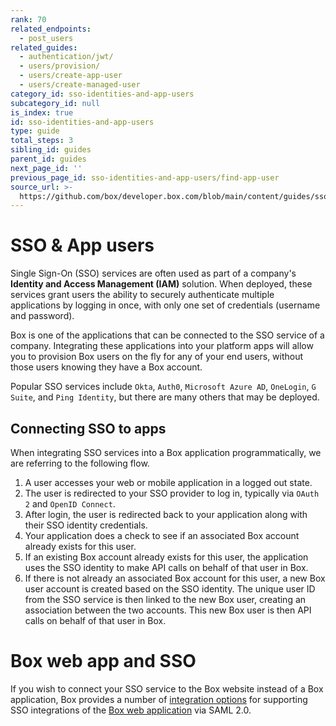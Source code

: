 ```yaml
---
rank: 70
related_endpoints:
  - post_users
related_guides:
  - authentication/jwt/
  - users/provision/
  - users/create-app-user
  - users/create-managed-user
category_id: sso-identities-and-app-users
subcategory_id: null
is_index: true
id: sso-identities-and-app-users
type: guide
total_steps: 3
sibling_id: guides
parent_id: guides
next_page_id: ''
previous_page_id: sso-identities-and-app-users/find-app-user
source_url: >-
  https://github.com/box/developer.box.com/blob/main/content/guides/sso-identities-and-app-users/index.md
---
```

# SSO & App users

Single Sign-On (SSO) services are often used as part of a company's **Identity
and Access Management (IAM)** solution. When deployed, these services grant
users the ability to securely authenticate multiple applications by logging in
once, with only one set of credentials (username and password).

Box is one of the applications that can be connected to the SSO service of a
company. Integrating these applications into your platform apps will allow you to
provision Box users on the fly for any of your end users, without those users
knowing they have a Box account.

<Message notice>

Popular SSO services include `Okta`, `Auth0`, `Microsoft Azure AD`,
`OneLogin`, `G Suite`, and `Ping Identity`, but there are many others that may
be deployed.

</Message>

## Connecting SSO to apps

When integrating SSO services into a Box application programmatically, we are
referring to the following flow.

1. A user accesses your web or mobile application in a logged out state.
2. The user is redirected to your SSO provider to log in, typically via `OAuth 2` and `OpenID Connect`.
3. After login, the user is redirected back to your application along with their SSO identity credentials.
4. Your application does a check to see if an associated Box account already exists for this user.
5. If an existing Box account already exists for this user, the application uses the SSO identity to make API calls on behalf of that user in Box.
6. If there is not already an associated Box account for this user, a new Box user account is created based on the SSO identity. The unique user ID from the SSO service is then linked to the new Box user, creating an association between the two accounts. This new Box user is then API calls on behalf of that user in Box.

<Message notice>

# Box web app and SSO

If you wish to connect your SSO service to the Box website instead of a Box
application, Box provides a number of [integration options][sso-support] for
supporting SSO integrations of the [Box web application](https://www.box.com)
via SAML 2.0.

</Message>

<!-- i18n-enable localize-links -->

[sso-support]: https://support.box.com/hc/en-us/articles/360043696514-Setting-Up-Single-Sign-On-SSO-for-your-Enterprise
<!-- i18n-disable localize-links -->